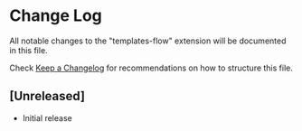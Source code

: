 # Change Log

All notable changes to the "templates-flow" extension will be documented in this file.

Check [Keep a Changelog](http://keepachangelog.com/) for recommendations on how to structure this file.

## [Unreleased]

- Initial release